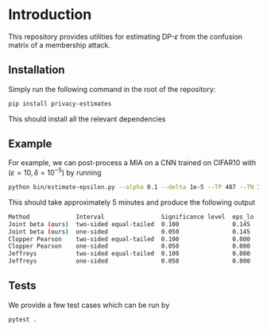 # Introduction

This repository provides utilities for estimating DP-$\varepsilon$ from the confusion matrix of a membership attack.

## Installation

Simply run the following command in the root of the repository:

``` bash
pip install privacy-estimates
```
This should install all the relevant dependencies

## Example

For example, we can post-process a MIA on a CNN trained on CIFAR10 with $(\varepsilon = 10, \delta = 10^{-5})$ by running

``` bash
python bin/estimate-epsilon.py --alpha 0.1 --delta 1e-5 --TP 487 --TN 1 --FP 512 --FN 0 
```

This should take approximately 5 minutes and produce the following output

``` bash
Method             Interval                Significance level  eps_lo  eps_hi
Joint beta (ours)  two-sided equal-tailed  0.100               0.145   6.399
Joint beta (ours)  one-sided               0.050               0.145   inf
Clopper Pearson    two-sided equal-tailed  0.100               0.000   inf
Clopper Pearson    one-sided               0.050               0.000   inf
Jeffreys           two-sided equal-tailed  0.100               0.000   inf
Jeffreys           one-sided               0.050               0.000   inf
```


## Tests

We provide a few test cases which can be run by

``` bash
pytest .
```


